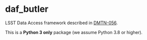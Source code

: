 # daf_butler

LSST Data Access framework described in [DMTN-056](https://dmtn-056.lsst.io).

This is a **Python 3 only** package (we assume Python 3.8 or higher).
